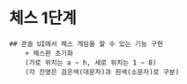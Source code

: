 # 체스 1단계
    ## 콘솔 UI에서 체스 게임을 할 수 있는 기능 구현
        + 체스판 초기화
        (가로 위치는 a ~ h, 세로 위치는 1 ~ 8)
        (각 진영은 검은색(대문자)과 흰색(소문자)로 구분)
 

